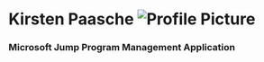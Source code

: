 # Kirsten Paasche ![Profile Picture](https://user-images.githubusercontent.com/75688165/101948195-79dbf400-3ba6-11eb-831b-52376a7b351c.jpg)
### Microsoft Jump Program Management Application
